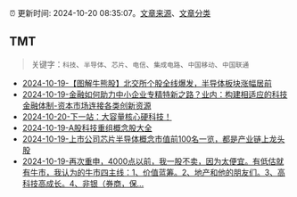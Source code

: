 :alarm_clock: 更新时间: 2024-10-20 08:35:07。[文章来源](/README.md)、[文章分类](/TAGS.md)

## TMT


> 关键字：`科技`、`半导体`、`芯片`、`电信`、`集成电路`、`中国移动`、`中国联通`



- [2024-10-19-【图解牛熊股】北交所个股全线爆发，半导体板块涨幅居前](https://www.cls.cn/detail/1830887) 
- [2024-10-19-金融如何助力中小企业专精特新之路？业内：构建相适应的科技金融体制-资本市场连接各类创新资源](https://www.cls.cn/detail/1830793) 
- [2024-10-20-下一站：大容量核心硬科技！](https://xueqiu.com/1350298787/308758609) 
- [2024-10-19-A股科技重组概念股大全](https://xueqiu.com/3119009799/308740123) 
- [2024-10-19-上市公司芯片半导体概念市值前100名一览，都是产业链上龙头股](https://xueqiu.com/4203312072/308693261) 
- [2024-10-19-再次重申，4000点以前，我一股不卖，因为太便宜。有低估就有牛市，我认为的牛市四主线：1、价值蓝筹。2、地产和他的朋友们。3、高科技高成长。4、非银（券商，保...](https://xueqiu.com/2340719306/308720335) 
